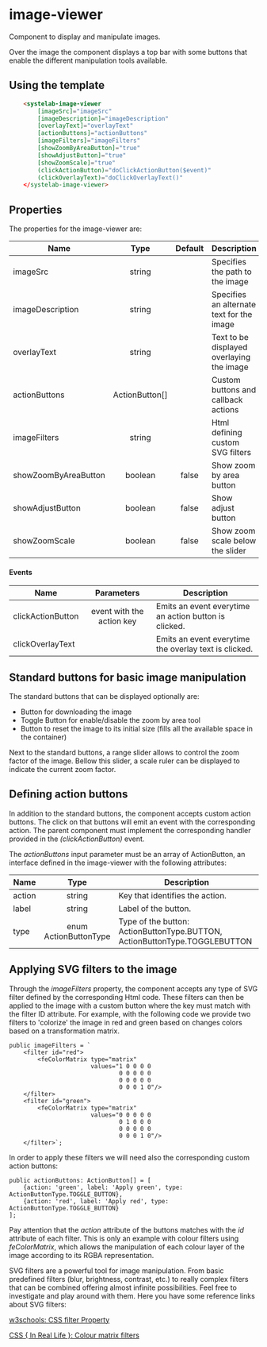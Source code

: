 # image-viewer

Component to display and manipulate images.

Over the image the component displays a top bar with some buttons that enable the different manipulation tools available.

## Using the template

```html
    <systelab-image-viewer
        [imageSrc]="imageSrc"
        [imageDescription]="imageDescription"
        [overlayText]="overlayText"
        [actionButtons]="actionButtons"
        [imageFilters]="imageFilters"        
        [showZoomByAreaButton]="true"
        [showAdjustButton]="true"
        [showZoomScale]="true"
        (clickActionButton)="doClickActionButton($event)"
        (clickOverlayText)="doClickOverlayText()"
    </systelab-image-viewer>
```

## Properties

The properties for the image-viewer are:

| Name                 |      Type      | Default | Description                               |
|----------------------|:--------------:|:-------:|-------------------------------------------|
| imageSrc             |     string     |         | Specifies the path to the image           |
| imageDescription     |     string     |         | Specifies an alternate text for the image |
| overlayText          |     string     |         | Text to be displayed overlaying the image |
| actionButtons        | ActionButton[] |         | Custom buttons and callback actions       |
| imageFilters         |     string     |         | Html defining custom SVG filters          |
| showZoomByAreaButton |    boolean     |  false  | Show zoom by area button                  |
| showAdjustButton     |    boolean     |  false  | Show adjust button                        |
| showZoomScale        |    boolean     |  false  | Show zoom scale below the slider          |

#### Events

| Name               |        Parameters         | Description                                           |
|--------------------|:-------------------------:|-------------------------------------------------------|
| clickActionButton  | event with the action key | Emits an event everytime an action button is clicked. |
| clickOverlayText   |                           | Emits an event everytime the overlay text is clicked. |



## Standard buttons for basic image manipulation

The standard buttons that can be displayed optionally are:

- Button for downloading the image
- Toggle Button for enable/disable the zoom by area tool
- Button to reset the image to its initial size (fills all the available space in the container)

Next to the standard buttons, a range slider allows to control the zoom factor of the image.
Bellow this slider, a scale ruler can be displayed to indicate the current zoom factor.

## Defining action buttons

In addition to the standard buttons, the component accepts custom action buttons. The click on that buttons will emit
an event with the corresponding action. The parent component must implement the corresponding handler provided
 in the _(clickActionButton)_ event.

The _actionButtons_ input parameter must be an array of ActionButton, an interface defined in the image-viewer with the following attributes:

| Name   |         Type          | Description                                                                |
|--------|:---------------------:|----------------------------------------------------------------------------|
| action |        string         | Key that identifies the action.                                            |
| label  |        string         | Label of the button.                                                       |
| type   | enum ActionButtonType | Type of the button: ActionButtonType.BUTTON, ActionButtonType.TOGGLEBUTTON |

## Applying SVG filters to the image

Through the _imageFilters_ property, the component accepts any type of SVG filter defined by the corresponding Html code.
These filters can then be applied to the image with a custom button where the key must match with the filter ID attribute.
For example, with the following code we provide two filters to 'colorize' the image in red and green based on changes colors based on a transformation matrix.

```
public imageFilters = `
    <filter id="red">
        <feColorMatrix type="matrix"
                       values="1 0 0 0 0
                               0 0 0 0 0
                               0 0 0 0 0
                               0 0 0 1 0"/>
    </filter>
    <filter id="green">
        <feColorMatrix type="matrix"
                       values="0 0 0 0 0
                               0 1 0 0 0
                               0 0 0 0 0
                               0 0 0 1 0"/>
    </filter>`;
```

In order to apply these filters we will need also the corresponding custom action buttons:

```
public actionButtons: ActionButton[] = [
    {action: 'green', label: 'Apply green', type: ActionButtonType.TOGGLE_BUTTON},
    {action: 'red', label: 'Apply red', type: ActionButtonType.TOGGLE_BUTTON}
];
```
Pay attention that the _action_ attribute of the buttons matches with the _id_ attribute of each filter.
This is only an example with colour filters using _feColorMatrix_, which allows the manipulation of each colour layer of the image according to its RGBA representation.

SVG filters are a powerful tool for image manipulation. From basic predefined filters (blur, brightness, contrast, etc.) to really complex filters that can be combined offering almost infinite possibilities.
Feel free to investigate and play around with them. Here you have some reference links about SVG filters:

[w3schools: CSS filter Property](https://www.w3schools.com/cssref/css3_pr_filter.asp)

[CSS { In Real Life }: Colour matrix filters](https://css-irl.info/into-the-matrix-with-svg-filters/)
